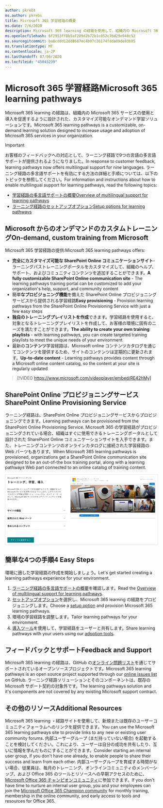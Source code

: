 ```yaml
---
author: pkrebs
ms.author: pkrebs
title: Microsoft 365 学習経路の概要
ms.date: 7/6/2020
description: Microsoft 365 learning の経路を使用して、組織内の Microsoft 365 サービスの使用を促進する方法について説明します。 ラーニング経路には、カスタム SharePoint Online web パーツと、Microsoft 365 テナントに簡単にプロビジョニングできる最新の SharePoint Online コミュニケーショントレーニングサイトが含まれています。
ms.openlocfilehash: 6f2953ff8b5af209d2b72b1c052c78d29e948c52
ms.sourcegitcommit: ba0cddd12dd8687ec4b97c26174fdda09de83b05
ms.translationtype: MT
ms.contentlocale: ja-JP
ms.lasthandoff: 07/06/2020
ms.locfileid: "45043239"
---
```

# <a name="microsoft-365-learning-pathways"></a><span data-ttu-id="65fe0-104">Microsoft 365 学習経路</span><span class="sxs-lookup"><span data-stu-id="65fe0-104">Microsoft 365 learning pathways</span></span> 
<span data-ttu-id="65fe0-105">Microsoft 365 learning の経路は、組織内の Microsoft 365 サービスの使用と導入を促進するように設計された、カスタマイズ可能なオンデマンド学習ソリューションです。</span><span class="sxs-lookup"><span data-stu-id="65fe0-105">Microsoft 365 learning pathways is a customizable, on-demand learning solution designed to increase usage and adoption of Microsoft 365 services in your organization.</span></span>    

> [!IMPORTANT]
> <span data-ttu-id="65fe0-106">お客様のフィードバックへの対応として、ラーニング経路で9つの言語の多言語サポートが提供されるようになりました。</span><span class="sxs-lookup"><span data-stu-id="65fe0-106">In response to customer feedback, learning pathways now offers multilingual support for nine languages.</span></span> <span data-ttu-id="65fe0-107">ラーニング経路の多言語サポートを有効にする方法の詳細と手順については、以下のトピックを参照してください。</span><span class="sxs-lookup"><span data-stu-id="65fe0-107">For information and instructions about how to enable multilingual support for learning pathways, read the following topics:</span></span> 
>- [<span data-ttu-id="65fe0-108">学習経路の多言語サポートの概要</span><span class="sxs-lookup"><span data-stu-id="65fe0-108">Overview of multilingual support for learning pathways</span></span>](custom_overview_ml.md) 
>- [<span data-ttu-id="65fe0-109">ラーニング経路のセットアップオプション</span><span class="sxs-lookup"><span data-stu-id="65fe0-109">Setup options for learning pathways</span></span>](custom_setupoptions.md)  

## <a name="on-demand-custom-training-from-microsoft"></a><span data-ttu-id="65fe0-110">Microsoft からのオンデマンドのカスタムトレーニング</span><span class="sxs-lookup"><span data-stu-id="65fe0-110">On-demand, custom training from Microsoft</span></span>

<span data-ttu-id="65fe0-111">Microsoft 365 学習経路の提供:</span><span class="sxs-lookup"><span data-stu-id="65fe0-111">Microsoft 365 learning pathways offers:</span></span>

- <span data-ttu-id="65fe0-112">**完全にカスタマイズ可能な SharePoint Online コミュニケーションサイト**-ラーニングパストレーニングポータルをカスタマイズして、組織のヘルプ、サポート、およびコミュニティコンテンツを追加することができます。</span><span class="sxs-lookup"><span data-stu-id="65fe0-112">**A fully customizable SharePoint Online communication site** - The learning pathways training portal can be customized to add your organization's help, support, and community content</span></span>
- <span data-ttu-id="65fe0-113">簡単**なプロビジョニング機能**を備えた SharePoint Online プロビジョニングサービスから提供される学習経路</span><span class="sxs-lookup"><span data-stu-id="65fe0-113">**Easy provisioning** - Provision learning pathways from the SharePoint Online Provisioning Service with just a few easy steps</span></span>
- <span data-ttu-id="65fe0-114">**独自のトレーニングプレイリストを作成**できます。学習経路を使用すると、対象となるトレーニングプレイリストを作成して、お客様の環境に固有のニーズを満たすことができます。</span><span class="sxs-lookup"><span data-stu-id="65fe0-114">**The ability to create your own training playlists** - with learning pathways, you can create targeted training playlists to meet the unique needs of your environment</span></span>
- <span data-ttu-id="65fe0-115">最新の**コンテンツ**学習経路は、Microsoft online コンテンツカタログを通じてコンテンツを提供するため、サイトのコンテンツは定期的に更新されます。</span><span class="sxs-lookup"><span data-stu-id="65fe0-115">**Up-to-date content** - Learning pathways provides content through a Microsoft online content catalog, so the content at your site is regularly updated</span></span>

> [!VIDEO https://www.microsoft.com/videoplayer/embed/RE42hMy]

## <a name="sharepoint-online-provisioning-service"></a><span data-ttu-id="65fe0-116">SharePoint Online プロビジョニングサービス</span><span class="sxs-lookup"><span data-stu-id="65fe0-116">SharePoint Online Provisioning Service</span></span> 
<span data-ttu-id="65fe0-117">ラーニング経路は、SharePoint Online プロビジョニングサービスからプロビジョニングできます。</span><span class="sxs-lookup"><span data-stu-id="65fe0-117">Learning pathways can be provisioned from the SharePoint Online Provisioning Service.</span></span> <span data-ttu-id="65fe0-118">Microsoft 365 の学習経路がプロビジョニングされている場合、組織はすぐに使用できるトレーニングポータルとして設計された SharePoint Online コミュニケーションサイトを入手できます。また、トレーニングコンテンツのオンラインカタログに接続された学習経路の Web パーツもあります。</span><span class="sxs-lookup"><span data-stu-id="65fe0-118">When Microsoft 365 learning pathways is provisioned, organizations get a SharePoint Online communication site designed to be an out-of-the box training portal, along with a learning pathways Web part connected to an online catalog of training content.</span></span> 

![cg-provision.png](media/cg-provision.png)

## <a name="4-easy-steps"></a><span data-ttu-id="65fe0-120">簡単な4つの手順</span><span class="sxs-lookup"><span data-stu-id="65fe0-120">4 Easy Steps</span></span>
<span data-ttu-id="65fe0-121">環境に適した学習経路の作成を開始しましょう。</span><span class="sxs-lookup"><span data-stu-id="65fe0-121">Let's get started creating a learning pathways experience for your environment.</span></span>
1. <span data-ttu-id="65fe0-122">[ラーニング経路の多言語サポートの概要](custom_overview_ml.md)を確認します。</span><span class="sxs-lookup"><span data-stu-id="65fe0-122">Read the [Overview of multilingual support for learning pathways](custom_overview_ml.md).</span></span> 
2. <span data-ttu-id="65fe0-123">[セットアップオプション](custom_setupoptions.md)を選択し、Microsoft 365 learning の経路をプロビジョニングします。</span><span class="sxs-lookup"><span data-stu-id="65fe0-123">Choose a [setup option](custom_setupoptions.md) and provision Microsoft 365 learning pathways.</span></span>  
3. <span data-ttu-id="65fe0-124">環境の学習経路を調整します。</span><span class="sxs-lookup"><span data-stu-id="65fe0-124">Tailor learning pathways for your environment.</span></span>
4. <span data-ttu-id="65fe0-125">[導入ツール](driveadoption.md)を使用して、学習経路をユーザーと共有します。</span><span class="sxs-lookup"><span data-stu-id="65fe0-125">Share learning pathways with your users using our [adoption tools](driveadoption.md).</span></span>

## <a name="feedback-and-support"></a><span data-ttu-id="65fe0-126">フィードバックとサポート</span><span class="sxs-lookup"><span data-stu-id="65fe0-126">Feedback and Support</span></span>

<span data-ttu-id="65fe0-127">Microsoft 365 learning の経路は、GitHub の[オンライン問題リスト](https://aka.ms/CustomLearningHelp)を通じてサポートされているオープンソースプロジェクトです。</span><span class="sxs-lookup"><span data-stu-id="65fe0-127">Microsoft 365 learning pathways is an open source project supported through our [online issues list](https://aka.ms/CustomLearningHelp) on GitHub.</span></span> <span data-ttu-id="65fe0-128">ラーニング経路ソリューションとそのコンポーネントは、既存の Microsoft サポート契約の対象外です。</span><span class="sxs-lookup"><span data-stu-id="65fe0-128">The learning pathways solution and it's components are not covered by any existing Microsoft support contract.</span></span>  

## <a name="additional-resources"></a><span data-ttu-id="65fe0-129">その他のリソース</span><span class="sxs-lookup"><span data-stu-id="65fe0-129">Additional Resources</span></span>
<span data-ttu-id="65fe0-130">Microsoft 365 learning ・経路サイトを使用して、新規または既存のユーザーコミュニティフォーラムへのリンクを提供できます。</span><span class="sxs-lookup"><span data-stu-id="65fe0-130">You can use the Microsoft 365 learning pathways site to provide links to any new or existing user community forums.</span></span> <span data-ttu-id="65fe0-131">内部ユーザーグループ (まだ持っていない場合) を起動することを検討してください。これにより、ユーザーは自分の成功を共有したり、互いに情報を学んだものにすることができます。</span><span class="sxs-lookup"><span data-stu-id="65fe0-131">Consider starting an internal user group, if you don't have one already, to enable people to share their success and learn from each other.</span></span>  <span data-ttu-id="65fe0-132">内部ユーザーグループを育成する時間がない場合、従業員は、毎月のトレーニング、オンラインコミュニティのメンバーシップ、および Office 365 のツールとリソースへの早期アクセスのために、 [Microsoft Office 365 チャンピオンコミュニティ](https://aka.ms/O365Champions)に参加できます。</span><span class="sxs-lookup"><span data-stu-id="65fe0-132">If you don't have time to nurture an internal user group, you and your employees can join the [Microsoft Office 365 Champion community](https://aka.ms/O365Champions) for monthly training, membership in the online community, and early access to tools and resources for Office 365.</span></span>